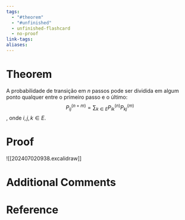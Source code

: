 ```yaml
---
tags:
  - "#theorem"
  - "#unfinished"
  - unfinished-flashcard
  - no-proof
link-tags: 
aliases:
---
```

# Theorem
A probabilidade de transição em $n$ passos pode ser dividida em algum ponto qualquer entre o primeiro passo e o último: $$P^{(n+m)}_{ij} = \sum_{k \in E}P^{(n)}_{ik}P^{(m)}_{kj}$$, onde $i, j, k \in E$.
# Proof
![[202407020938.excalidraw]]

# Additional Comments


# Reference






